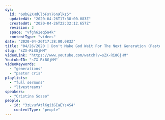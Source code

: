 ```yaml
---
sys:
  id: "6UbG2XHdClbFsY76n9lkz5"
  updatedAt: "2020-04-26T17:38:00.083Z"
  createdAt: "2020-04-26T22:32:12.657Z"
  revision: 2
  space: "vfgh62eq5a4k"
  contentType: "videos"
date: "2020-04-26T17:38:00.083Z"
title: "04/26/2020 | Don't Make God Wait For The Next Generation (Pastor Cris Sosso)"
slug: "sZX-Ri8GjHM"
videoLink: "https://www.youtube.com/watch?v=sZX-Ri8GjHM"
YoutubeID: "sZX-Ri8GjHM"
videoKeywords:
  - "generations"
  - "pastor cris"
playlists:
  - "full sermons"
  - "livestreams"
speakers:
  - "Cristina Sosso"
people:
  - id: "3zLvufAtlKgiiGIaEYs4S4"
    contentType: "people"
---
```

